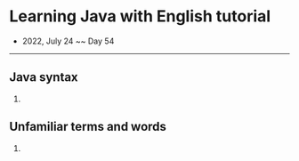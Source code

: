 # Learning Java with English tutorial
- 2022, July 24 ~~ Day 54
---

## Java syntax

1. 
## Unfamiliar terms and words
1. 